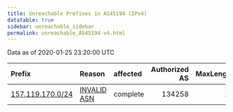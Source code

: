 ```yaml
---
title: Unreachable Prefixes in AS45194 (IPv4)
datatable: true
sidebar: unreachable_sidebar
permalink: unreachable_AS45194-v4.html
---
```


Data as of 2020-01-25 23:20:00 UTC


<div class="datatable-begin"></div>

| Prefix                                                     | Reason                                                                                                  | affected   |   Authorized AS |   MaxLength | Anchor                                       |   unreachable /24s |
|:-----------------------------------------------------------|:--------------------------------------------------------------------------------------------------------|:-----------|----------------:|------------:|:---------------------------------------------|-------------------:|
| [157.119.170.0/24](https://stat.ripe.net/157.119.170.0/24) | [INVALID ASN](https://rpki-validator.ripe.net/announcement-preview?asn=AS45194&prefix=157.119.170.0/24) | complete   |          134258 |          24 | [APNIC](unreachable_APNIC_RPKI_Root-v4.html) |                  1 |

<div class="datatable-end"></div>